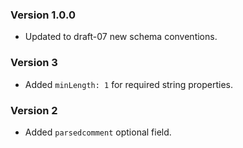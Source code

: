 ### Version 1.0.0
 - Updated to draft-07 new schema conventions.

### Version 3
 - Added `minLength: 1` for required string properties.

### Version 2
 - Added `parsedcomment` optional field.

